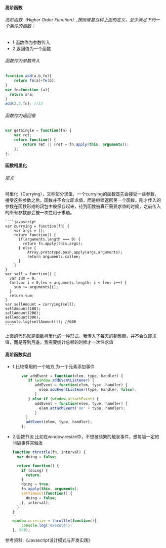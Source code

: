 #### 高阶函数
###### 高阶函数（Higher Order Function）,按照维基百科上面的定义，至少满足下列一个条件的函数：
- 1 函数作为参数传入
- 2 返回值为一个函数

###### 函数作为参数传入 
````javascript
function add(a,b,fn){
    return fn(a)+fn(b);
}
var fn=function (a){
  return a*a;
}
add(2,3,fn); //13
````

###### 函数作为返回值 

````javascript
var getSingle = function(fn) {
    var ret;
    return function() {
        return ret || (ret = fn.apply(this, arguments));
    };
};

````

#### 函数柯里化
###### 定义
柯里化（Currying），又称部分求值，一个currying的函数首先会接受一些参数，接受这些参数之后，函数并不会立即求值，而是继续返回另一个函数，刚才传入的参数在函数形成的闭包中被保存起来，待到函数被真正需要求值的时候，之前传入的所有参数都会被一次性用于求值。

	````javascript
	var currying = function(fn) {
	    var args = [];
	    return function() {
	      if(arguments.length === 0) {
	        return fn.apply(this,args);
	      } else {
	          Array.prototype.push.apply(args,arguments);
	          return arguments.callee;
	      }
	    }
	}
	var sell = function() {
	  var sum = 0;
	  for(var i = 0,len = arguments.length; i < len; i++) {
	    sum += arguments[i];
	  }
	  return sum;
	}
	var sellAmount = currying(sell);
	sellAmount(100);
	sellAmount(200);
	sellAmount(300);
	console.log(sellAmount()); //600
	````
上面的代码就是函数柯里化的一种形式，我传入了每天的销售额，并不会立即求值，而是等到月底，我需要统计总额的时候才一次性求值


#### 高阶函数实战

- 1.比较常用的一个地方,为一个元素添加事件
	````javascript
		var addEvent = function(elem, type, handler) {
		   if (window.addEventListener) {
		      addEvent = function(elem, type, handler) {
		        elem.addEventListener(type, handler, false);
		      }
		   } else if (window.attachEvent) {
		      addEvent = function(elem, type, handler) {
		        elem.attachEvent('on' + type, handler);
		      }
		  }
		  addEvent(elem, type, handler);
		};
	````

- 2.函数节流
比如在window.resize中，不想被频繁的触发事件，想每隔一定的间隔事件来触发

	````javascript
	function throttle(fn, interval) {
	  var doing = false;

	  return function() {
	    if (doing) {
	      return;
	    }
	    doing = true;
	    fn.apply(this, arguments);
	    setTimeout(function() {
	      doing = false;
	    }, interval);
	  }
	}

	window.onresize = throttle(function(){
	    console.log('execute');
	}, 500);

	````

参考资料:《Javascript设计模式与开发实践》
